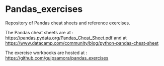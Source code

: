 # Pandas_exercises

Repository of Pandas cheat sheets and reference exercises. 

The Pandas cheat sheets are at : https://pandas.pydata.org/Pandas_Cheat_Sheet.pdf and at https://www.datacamp.com/community/blog/python-pandas-cheat-sheet

The exercise workbooks are hosted at : https://github.com/guipsamora/pandas_exercises
